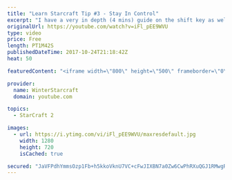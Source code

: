```yaml
---
title: "Learn Starcraft Tip #3 - Stay In Control"
excerpt: "I have a very in depth (4 mins) guide on the shift key as well here https://www.youtube.com/watch?v=7x9pHr544oY"
originalUrl: https://youtube.com/watch?v=iFl_pEE9WVU
type: video
price: Free
length: PT1M42S
publishedDateTime: 2017-10-24T21:18:42Z
heat: 50

featuredContent: "<iframe width=\"800\" height=\"500\" frameborder=\"0\" src=\"https://www.youtube.com/embed/iFl_pEE9WVU\" allow=\"accelerometer; autoplay; encrypted-media; gyroscope; picture-in-picture\" allowfullscreen></iframe>"

provider:
  name: WinterStarcraft
  domain: youtube.com

topics:
  - StarCraft 2

images:
  - url: https://i.ytimg.com/vi/iFl_pEE9WVU/maxresdefault.jpg
    width: 1280
    height: 720
    isCached: true

secured: "JaVFPdhYmmsOzp1Fb+h5kkoVknU7VC+cFwJIXBN7a0Zw6CwPhRXuQGJ1RMwgRKIj91DfGuQCRxAna3yJ0QSYKgEywn2LkwKuQ2mQ7AWEJ4VLFRuoHEuCgoxw74O0UuiY93X/rXaM3dEgsEUeK2Jke1Y2OrAfCy2xglnwWo8eqYzSBC2QYzXmEmpngaV1jOLMIxJF0rFHp+LpFv5l+kXvS9Pd/1o+fZ8nCgeQQqn+2oOtmFBNXEUzG/bbkiaJmPMUXHwutiqj6Kxspqe3iGQpFyTiMj54MNFhzIGzxVrMAHPzUGCbbUwc9ESZCa/lQLz96x3D6u21sBeiWaTcJohzJY8ritd4z9Y9C76mWadv9wKAe+ez8csSmRdEPsRsqf86TvF+NHPjrmO1OS5SIgvh5Ud9CYMxs4PU2g3PncxvL3M=;okj/ZaGElaDc3Lav2EWhEQ=="
---
```


